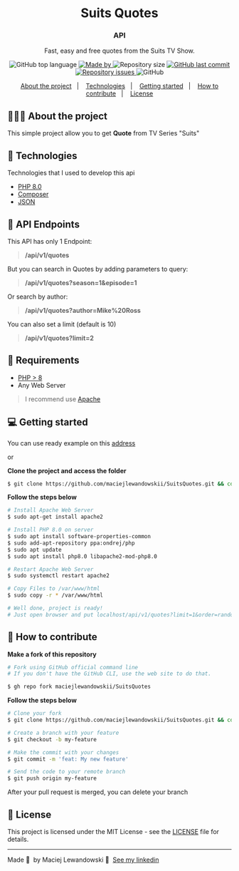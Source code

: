 <!--suppress HtmlDeprecatedAttribute -->
<h1 align="center">
	<!-- <img alt="Logo" src=".github/logo.png" width="200px" /> -->
  Suits Quotes
</h1>

<h3 align="center">
  API
</h3>

<p align="center">Fast, easy and free quotes from the Suits TV Show.</p>

<p align="center">
  <img alt="GitHub top language" src="https://img.shields.io/github/languages/top/maciejlewandowskii/SuitsQuotes">

  <a href="https://www.linkedin.com/in/eliasgcf/">
    <img alt="Made by" src="https://img.shields.io/badge/made%20by-maciejlewandowskii-gree">
  </a>

  <img alt="Repository size" src="https://img.shields.io/github/repo-size/maciejlewandowskii/SuitsQuotes">

  <a href="https://github.com/EliasGcf/readme-template/commits/master">
    <img alt="GitHub last commit" src="https://img.shields.io/github/last-commit/maciejlewandowskii/SuitsQuotes">
  </a>

  <a href="https://github.com/EliasGcf/readme-template/issues">
    <img alt="Repository issues" src="https://img.shields.io/github/issues/maciejlewandowskii/SuitsQuotes">
  </a>

  <img alt="GitHub" src="https://img.shields.io/github/license/maciejlewandowskii/SuitsQuotes">
</p>

<p align="center">
  <a href="#-about-the-project">About the project</a>&nbsp;&nbsp;&nbsp;|&nbsp;&nbsp;&nbsp;
  <a href="#-technologies">Technologies</a>&nbsp;&nbsp;&nbsp;|&nbsp;&nbsp;&nbsp;
  <a href="#-getting-started">Getting started</a>&nbsp;&nbsp;&nbsp;|&nbsp;&nbsp;&nbsp;
  <a href="#-how-to-contribute">How to contribute</a>&nbsp;&nbsp;&nbsp;|&nbsp;&nbsp;&nbsp;
  <a href="#-license">License</a>
</p>

## 👨🏻‍💻 About the project

This simple project allow you to get **Quote** from TV Series "Suits"

## 🚀 Technologies

Technologies that I used to develop this api

- [PHP 8.0](https://www.php.net/)
- [Composer](https://getcomposer.org/)
- [JSON](https://www.json.org/)

## 🌱 API Endpoints

This API has only 1 Endpoint:

> **/api/v1/quotes**

But you can search in Quotes by adding parameters to query:

> **/api/v1/quotes?season=1&episode=1**

Or search by author:

> **/api/v1/quotes?author=Mike%20Ross**

You can also set a limit (default is 10)

> **/api/v1/quotes?limit=2**

## 👀 Requirements

- [PHP > 8](https://www.php.net/)
- Any Web Server

> I recommend use [Apache](https://httpd.apache.org/)

## 💻 Getting started

You can use ready example on this [address]()

or

**Clone the project and access the folder**

```bash
$ git clone https://github.com/maciejlewandowskii/SuitsQuotes.git && cd SuitsQuotes
```

**Follow the steps below**

```bash
# Install Apache Web Server
$ sudo apt-get install apache2

# Install PHP 8.0 on server
$ sudo apt install software-properties-common
$ sudo add-apt-repository ppa:ondrej/php
$ sudo apt update
$ sudo apt install php8.0 libapache2-mod-php8.0

# Restart Apache Web Server
$ sudo systemctl restart apache2

# Copy Files to /var/www/html
$ sudo copy -r * /var/www/html

# Well done, project is ready!
# Just open browser and put localhost/api/v1/quotes?limit=1&order=random
```


## 🤔 How to contribute

**Make a fork of this repository**

```bash
# Fork using GitHub official command line
# If you don't have the GitHub CLI, use the web site to do that.

$ gh repo fork maciejlewandowskii/SuitsQuotes
```

**Follow the steps below**

```bash
# Clone your fork
$ git clone https://github.com/maciejlewandowskii/SuitsQuotes.git && cd SuitsQuotes

# Create a branch with your feature
$ git checkout -b my-feature

# Make the commit with your changes
$ git commit -m 'feat: My new feature'

# Send the code to your remote branch
$ git push origin my-feature
```

After your pull request is merged, you can delete your branch

## 📝 License

This project is licensed under the MIT License - see the [LICENSE](LICENSE) file for details.

---

Made 💜 &nbsp;by Maciej Lewandowski 👋 &nbsp;[See my linkedin](https://www.linkedin.com/in/maciejlewandowskii/)